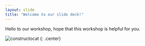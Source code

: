 ```yaml
---
layout: slide
title: "Welcome to our slide deck!"
---
```


Hello to our workshop, hope that this workshop is helpful for you.

![constructocat](https://octodex.github.com/images/constructocat2.jpg)
{: .center}
